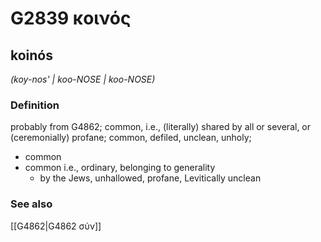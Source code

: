 # G2839 κοινός

## koinós

_(koy-nos' | koo-NOSE | koo-NOSE)_

### Definition

probably from G4862; common, i.e., (literally) shared by all or several, or (ceremonially) profane; common, defiled, unclean, unholy; 

- common
- common i.e., ordinary, belonging to generality
  - by the Jews, unhallowed, profane, Levitically unclean

### See also

[[G4862|G4862 σύν]]
